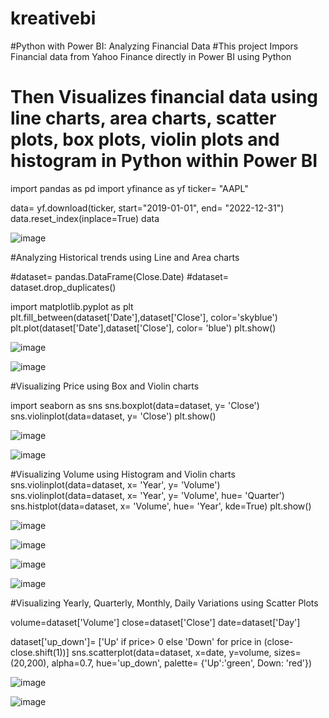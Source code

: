 # kreativebi
#Python with Power BI: Analyzing Financial Data
#This project Impors Financial data from Yahoo Finance directly in Power BI using Python
# Then Visualizes financial data using line charts, area charts, scatter plots, box plots, violin plots and histogram in Python within Power BI




import pandas as pd
import yfinance as yf
ticker= "AAPL"


data= yf.download(ticker, start="2019-01-01", end= "2022-12-31")
data.reset_index(inplace=True)
data




![image](https://github.com/kirankampli/kreativebi/assets/143105817/7668ab78-6516-4b9e-8a86-b1efe5587506)

#Analyzing Historical trends using Line and Area charts

#dataset= pandas.DataFrame(Close.Date)
#dataset= dataset.drop_duplicates()

import matplotlib.pyplot as plt
plt.fill_between(dataset['Date'],dataset['Close'], color='skyblue')
plt.plot(dataset['Date'],dataset['Close'], color= 'blue')
plt.show()


![image](https://github.com/kirankampli/kreativebi/assets/143105817/01b77f2f-8215-404f-8a56-9a20df790f23)

![image](https://github.com/kirankampli/kreativebi/assets/143105817/708379f4-428c-49f3-8cbc-89219a5a8cd0)

#Visualizing Price using Box and Violin charts

import seaborn as sns
sns.boxplot(data=dataset, y= 'Close')
sns.violinplot(data=dataset, y= 'Close')
plt.show()

![image](https://github.com/kirankampli/kreativebi/assets/143105817/dd79985d-4d53-4d34-847f-8fde2ef8a856)

![image](https://github.com/kirankampli/kreativebi/assets/143105817/378945d5-f8f6-4555-9282-e04998b87a45)

#Visualizing Volume using Histogram and Violin charts
sns.violinplot(data=dataset, x= 'Year', y= 'Volume')
sns.violinplot(data=dataset, x= 'Year', y= 'Volume', hue= 'Quarter')
sns.histplot(data=dataset, x= 'Volume', hue= 'Year', kde=True)
plt.show()



![image](https://github.com/kirankampli/kreativebi/assets/143105817/0942656f-9354-40c0-9f17-ed84388ac56a)

![image](https://github.com/kirankampli/kreativebi/assets/143105817/e71b75d4-54c2-4a7d-96c3-7c7c99915768)

![image](https://github.com/kirankampli/kreativebi/assets/143105817/a94b1a25-a30d-41ce-bef7-965afad67c48)

![image](https://github.com/kirankampli/kreativebi/assets/143105817/1f088ef4-8cb6-4f96-8fc8-3610ac9e3f3e)

#Visualizing Yearly, Quarterly, Monthly, Daily Variations using Scatter Plots

volume=dataset['Volume']
close=dataset['Close']
date=dataset['Day']

dataset['up_down']= ['Up' if price> 0 else 'Down' for price in
(close-close.shift(1))]
sns.scatterplot(data=dataset, x=date, y=volume, sizes=(20,200), alpha=0.7,
hue='up_down', palette= {'Up':'green', Down: 'red'})



![image](https://github.com/kirankampli/kreativebi/assets/143105817/6a3864a9-7a4b-483f-ba30-16495943948c)


![image](https://github.com/kirankampli/kreativebi/assets/143105817/cb6b88bd-82e6-4ce1-9031-9be650712030)












